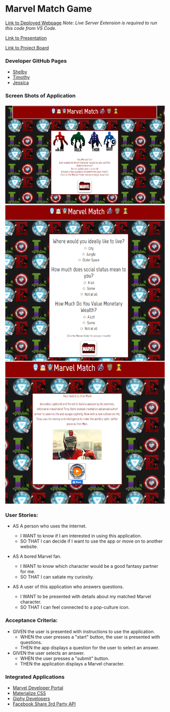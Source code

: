 # Marvel Match Game

[Link to Deployed Webpage](https://jessicablank.github.io/marvel-match/)
*Note: Live Server Extension is required to run this code from VS Code.*

[Link to Presentation](https://docs.google.com/presentation/d/1nlvRwHQYUcZi0VCagh1_l3WAad3Riqo9CGQ1PIukkhY/edit?usp=sharing)

[Link to Project Board](https://github.com/jessicablank/marvel-match/projects)

### Developer GitHub Pages
* [Shelby](https://github.com/Q118)
* [Timothy](https://github.com/tober65)
* [Jessica](https://github.com/jessicablank)

### Screen Shots of Application
![Landing Page](/Assets/homepage-ss.png)
![Questions Page](/Assets/questions-ss.png)
![Results Page](/Assets/results-ss.png)

### User Stories:
* AS A person who uses the internet.
    * I WANT to know if I am interested in using this application. 
    * SO THAT I can decide if I want to use the app or move on to another website.

* AS A bored Marvel fan.
  * I WANT to know which character would be a good fantasy partner for me.
  * SO THAT I can satiate my curiosity. 

* AS A user of this application who answers questions.
  * I WANT to be presented with details about my matched Marvel character.
  * SO THAT I can feel connected to a pop-culture icon. 

### Acceptance Criteria:
* GIVEN the user is presented with instructions to use the application. 
    * WHEN the user presses a "start" button, the user is presented with questions. 
    * THEN the app displays a question for the user to select an answer. 
* GIVEN the user selects an answer.
    * WHEN the user presses a "submit" button.
    * THEN the application displays a Marvel character.

### Integrated Applications
* [Marvel Developer Portal](https://developer.marvel.com/)
* [Materialize CSS](https://materializecss.com/)
* [Giphy Developers](https://developers.giphy.com/)
* [Facebook Share 3rd Party API](https://developers.facebook.com/docs/plugins/share-button/)


